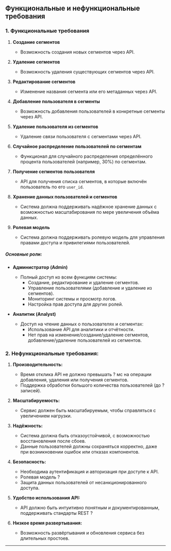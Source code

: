 ## Функциональные и нефункциональные требования

### 1. Функциональные требования

1. **Создание сегментов**
    - Возможность создания новых сегментов через API.

2. **Удаление сегментов**
    - Возможность удаления существующих сегментов через API.

3. **Редактирование сегментов**
    - Изменение названия сегмента или его метаданных через API.

4. **Добавление пользователя в сегменты**
    - Возможность добавления пользователей в конкретные сегменты через API.

5. **Удаление пользователя из сегментов**
    - Удаление связи пользователя с сегментами через API.

6. **Случайное распределение пользователей по сегментам**
    - Функционал для случайного распределения определённого процента пользователей (например, 30%) по сегментам.

7. **Получение сегментов пользователя**
    - API для получения списка сегментов, в которые включён пользователь по его `user_id`.

8. **Хранение данных пользователей и сегментов**
    - Система должна поддерживать надёжное хранение данных с возможностью масштабирования по мере увеличения объёма данных.

9. **Ролевая модель**
    - Система должна поддерживать ролевую модель для управления правами доступа и привилегиями пользователей.

##### Основные роли:

- **Администратор (Admin)**
    - Полный доступ ко всем функциям системы:
        - Создание, редактирование и удаление сегментов.
        - Управление пользователями (добавление и удаление из сегментов).
        - Мониторинг системы и просмотр логов.
        - Настройка прав доступа для других ролей.

- **Аналитик (Analyst)**
    - Доступ на чтение данных о пользователях и сегментах:
        - Использование API для аналитики и отчётности.
        - Нет прав на изменение/создание/удаление сегментов, добавление/удаление пользователей из сегментов.


### 2. Нефункциональные требования:

1. **Производительность:**
    - Время отклика API не должно превышать ? мс на операции добавления, удаления или получения сегментов.
    - Поддержка обработки большого количества пользователей (до ? записей).

2. **Масштабируемость:**
    - Сервис должен быть масштабируемым, чтобы справляться с увеличением нагрузки.

3. **Надёжность:**
    - Система должна быть отказоустойчивой, с возможностью восстановления после сбоев.
    - Данные пользователей должны сохраняться корректно, даже при возникновении ошибок или отказах компонентов.

4. **Безопасность:**
    - Необходима аутентификация и авторизация при доступе к API.
    - Ролевая модель ?
    - Защита данных пользователей от несанкционированного доступа.

5. **Удобство использования API:**
    - API должно быть интуитивно понятным и документированным, поддерживать стандарты REST ?

6. **Низкое время развертывания:**
    - Возможность развёртывания и обновления сервиса без длительных простоев.

---
